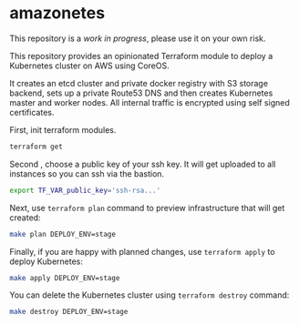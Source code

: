 # amazonetes

This repository is a *work in progress*, please use it on your own risk.

This repository provides an opinionated Terraform module to deploy a Kubernetes cluster on AWS using CoreOS.

It creates an etcd cluster and private docker registry with S3 storage backend, sets up a private Route53 DNS and then creates Kubernetes master and worker nodes. All internal traffic is encrypted using self signed certificates.

First, init terraform modules.

```sh
terraform get
```

Second , choose a public key of your ssh key. It will get uploaded to all instances so you can ssh via the bastion.

```sh
export TF_VAR_public_key='ssh-rsa...'
```

Next, use `terraform plan` command to preview infrastructure that will get created:

```sh
make plan DEPLOY_ENV=stage
```

Finally, if you are happy with planned changes, use `terraform apply` to deploy Kubernetes:

```sh
make apply DEPLOY_ENV=stage
```

You can delete the Kubernetes cluster using `terraform destroy` command:

```sh
make destroy DEPLOY_ENV=stage
```
